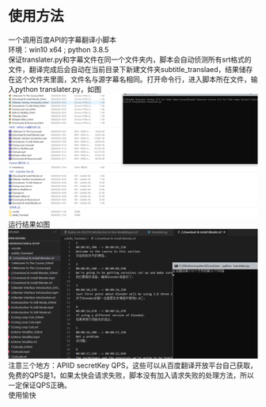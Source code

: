 # 使用方法<br>
一个调用百度API的字幕翻译小脚本<br>
环境：win10 x64 ; python 3.8.5<br>
保证translater.py和字幕文件在同一个文件夹内，脚本会自动侦测所有srt格式的文件，翻译完成后会自动在当前目录下新建文件夹subtitle_translaed，结果储存在这个文件夹里面，文件名与源字幕名相同。打开命令行，进入脚本所在文件，输入python translater.py，如图<br>
![](images/image2.PNG)<br>
运行结果如图<br>
![](images/image.PNG)<br>
注意三个地方：APIID secretKey QPS，这些可以从百度翻译开放平台自己获取，免费的QPS是1，如果太快会请求失败，脚本没有加入请求失败的处理方法，所以一定保证QPS正确。<br>
使用愉快<br>
